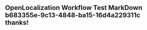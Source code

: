 <properties
ms.topic="hero-topic"
ms.test1="hero-topic"
ms.test2="test"/>

## OpenLocalization Workflow Test MarkDown b683355e-9c13-4848-ba15-16d4a229311c thanks!
